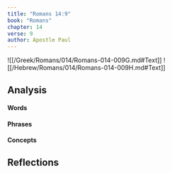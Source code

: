 ```yaml
---
title: "Romans 14:9"
book: "Romans"
chapter: 14
verse: 9
author: Apostle Paul
---
```

![[/Greek/Romans/014/Romans-014-009G.md#Text]]
![[/Hebrew/Romans/014/Romans-014-009H.md#Text]]

## Analysis

#### Words

#### Phrases

#### Concepts

## Reflections
